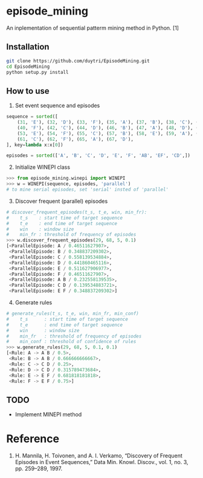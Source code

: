 # episode_mining
An inplementation of sequential patterm mining method in Python. [1]

## Installation

```bash
git clone https://github.com/duytri/EpisodeMining.git
cd EpisodeMining
python setup.py install
```

## How to use
1. Set event sequence and episodes

```python
sequence = sorted([
    (31, 'E'), (32, 'D'), (33, 'F'), (35, 'A'), (37, 'B'), (38, 'C'), (39, 'E'),
    (40, 'F'), (42, 'C'), (44, 'D'), (46, 'B'), (47, 'A'), (48, 'D'), (50, 'C'),
    (53, 'E'), (54, 'F'), (55, 'C'), (57, 'B'), (58, 'E'), (59, 'A'), (60, 'E'),
    (61, 'C'), (62, 'F'), (65, 'A'), (67, 'D'),
], key=lambda x:x[0])

episodes = sorted(['A', 'B', 'C', 'D', 'E', 'F', 'AB', 'EF', 'CD',])
```

2. Initialize WINEPI class

```python
>>> from episode_mining.winepi import WINEPI
>>> w = WINEPI(sequence, episodes, 'parallel')
# to mine serial episodes, set 'serial' insted of 'parallel'
```

3. Discover frequent (parallel) episodes

```python
# discover_frequent_episodes(t_s, t_e, win, min_fr):
#    t_s    : start time of target sequence
#    t_e    : end time of target sequence
#    win    : window size
#    min_fr : threshold of frequency of episodes
>>> w.discover_frequent_episodes(29, 68, 5, 0.1)
[<ParallelEpisode: A / 0.46511627907>,
 <ParallelEpisode: B / 0.348837209302>,
 <ParallelEpisode: C / 0.558139534884>,
 <ParallelEpisode: D / 0.441860465116>,
 <ParallelEpisode: E / 0.511627906977>,
 <ParallelEpisode: F / 0.46511627907>,
 <ParallelEpisode: A B / 0.232558139535>,
 <ParallelEpisode: C D / 0.139534883721>,
 <ParallelEpisode: E F / 0.348837209302>]
```

4. Generate rules

```python
# generate_rules(t_s, t_e, win, min_fr, min_conf)
#    t_s      : start time of target sequence
#    t_e      : end time of target sequence
#    win      : window size
#    min_fr   : threshold of frequency of episodes
#    min_conf : threshold of confidence of rules
>>> w.generate_rules(29, 68, 5, 0.1, 0.1)
[<Rule: A -> A B / 0.5>,
 <Rule: B -> A B / 0.666666666667>,
 <Rule: C -> C D / 0.25>,
 <Rule: D -> C D / 0.315789473684>,
 <Rule: E -> E F / 0.681818181818>,
 <Rule: F -> E F / 0.75>]
```

## TODO

* Implement MINEPI method

# Reference
1. H. Mannila, H. Toivonen, and A. I. Verkamo, “Discovery of Frequent Episodes in Event Sequences,” Data Min. Knowl. Discov., vol. 1, no. 3, pp. 259–289, 1997.
